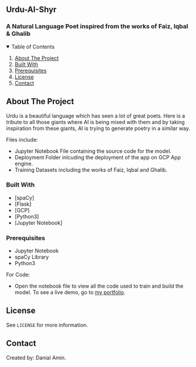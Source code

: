 ## Urdu-AI-Shyr
### A Natural Language Poet inspired from the works of Faiz, Iqbal & Ghalib

<!-- TABLE OF CONTENTS -->
<details open="open">
  <summary>Table of Contents</summary>
  <ol>
    <li>
      <a href="#about-the-project">About The Project</a></li>
    <li><a href="#built-with">Built With</a></li>
    <li><a href="#prerequisites">Prerequisites</a></li>
    <li><a href="#license">License</a></li>
    <li><a href="#contact">Contact</a></li>
  </ol>
</details>

## About The Project

Urdu is a beautiful language which has seen a lot of great poets. Here is a tribute to all those giants where AI is being mixed with them and by taking inspiration from these giants, AI is trying to generate poetry in a similar way.
    
Files include:

* Jupyter Notebook File containing the source code for the model. 
* Deployment Folder inlcuding the deployment of the app on GCP App engine.
* Training Datasets including the works of Faiz, Iqbal and Ghalib.

### Built With

* [spaCy]
* [Flask]
* [GCP]
* [Python3]
* [Jupyter Notebook]

### Prerequisites
* Jupyter Notebook
* spaCy Library
* Python3


For Code:
* Open the notebook file to view all the code used to train and build the model. To see a live demo, go to  <a href="https://danial-amin.github.io/#home" target="_blank">my portfolio</a>.


<!-- LICENSE -->
## License

 See `LICENSE` for more information.
 
## Contact

Created by: Danial Amin.


